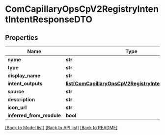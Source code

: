 # ComCapillaryOpsCpV2RegistryIntentIntentResponseDTO

## Properties
Name | Type | Description | Notes
------------ | ------------- | ------------- | -------------
**name** | **str** |  | [optional] 
**type** | **str** |  | [optional] 
**display_name** | **str** |  | [optional] 
**intent_outputs** | [**list[ComCapillaryOpsCpV2RegistryIntentIntentOutput]**](ComCapillaryOpsCpV2RegistryIntentIntentOutput.md) |  | [optional] 
**source** | **str** |  | [optional] 
**description** | **str** |  | [optional] 
**icon_url** | **str** |  | [optional] 
**inferred_from_module** | **bool** |  | [optional] 

[[Back to Model list]](../README.md#documentation-for-models) [[Back to API list]](../README.md#documentation-for-api-endpoints) [[Back to README]](../README.md)

